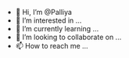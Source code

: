 - 👋 Hi, I’m @Palliya
- 👀 I’m interested in ...
- 🌱 I’m currently learning ...
- 💞️ I’m looking to collaborate on ...
- 📫 How to reach me ...

<!---
Palliya/Palliya is a ✨ special ✨ repository because its `README.md` (this file) appears on your GitHub profile.
You can click the Preview link to take a look at your changes.
--->
